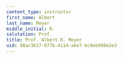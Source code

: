 ```yaml
---
content_type: instructor
first_name: Albert
last_name: Meyer
middle_initial: R.
salutation: Prof.
title: Prof. Albert R. Meyer
uid: 98ac3637-077b-4114-a6e7-bc8eb998e2e3
---
```

